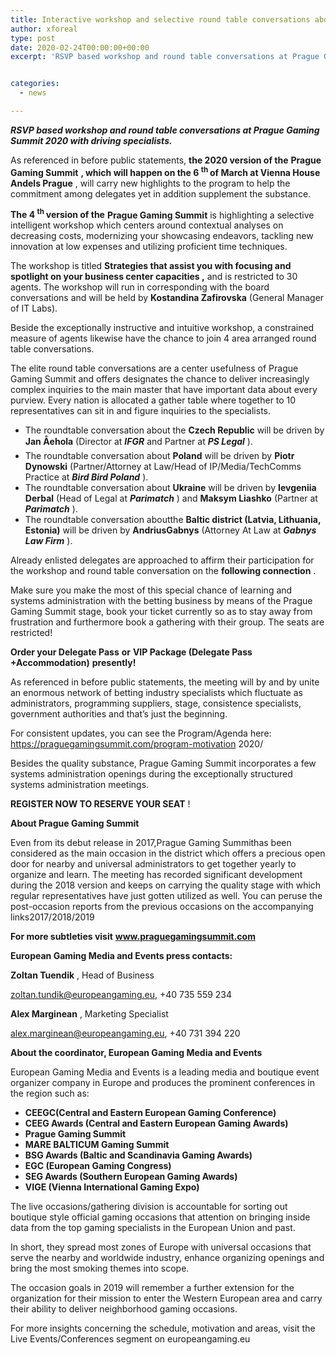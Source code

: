 ```yaml
---
title: Interactive workshop and selective round table conversations about rising wards at Prague Gaming Summit 2020
author: xforeal 
type: post
date: 2020-02-24T00:00:00+00:00
excerpt: 'RSVP based workshop and round table conversations at Prague Gaming Summit 2020 with driving experts '


categories:
  - news

---
```

**_RSVP based workshop and round table conversations at Prague Gaming Summit 2020 with driving specialists._** 

As referenced in before public statements, **the 2020 version of the** **Prague Gaming Summit** **, which will happen on the 6 <sup>th </sup> of March at Vienna House Andels Prague** , will carry new highlights to the program to help the commitment among delegates yet in addition supplement the substance. 

**The 4 <sup>th </sup> version of the** **Prague Gaming Summit** is highlighting a selective intelligent workshop which centers around contextual analyses on decreasing costs, modernizing your showcasing endeavors, tackling new innovation at low expenses and utilizing proficient time techniques. 

The workshop is titled **Strategies that assist you with focusing and spotlight on your business center capacities ,** and is restricted to 30 agents. The workshop will run in corresponding with the board conversations and will be held by **Kostandina Zafirovska** (General Manager of IT Labs). 

Beside the exceptionally instructive and intuitive workshop, a constrained measure of agents likewise have the chance to join 4 area arranged round table conversations. 

The elite round table conversations are a center usefulness of Prague Gaming Summit and offers designates the chance to deliver increasingly complex inquiries to the main master that have important data about every purview. Every nation is allocated a gather table where together to 10 representatives can sit in and figure inquiries to the specialists. 

  * The roundtable conversation about the **Czech Republic** will be driven by **Jan Åehola** (Director at **_IFGR_** and Partner at **_PS Legal_** ). 
  * The roundtable conversation about **Poland** will be driven by **Piotr Dynowski** (Partner/Attorney at Law/Head of IP/Media/TechComms Practice at **_Bird Bird Poland_** ). 
  * The roundtable conversation about **Ukraine** will be driven by **Ievgeniia Derbal** (Head of Legal at **_Parimatch_** ) and **Maksym Liashko** (Partner at **_Parimatch_** ). 
  * The roundtable conversation aboutthe **Baltic district (Latvia, Lithuania, Estonia)** will be driven by **AndriusGabnys** (Attorney At Law at **_Gabnys Law Firm_** ). 

Already enlisted delegates are approached to affirm their participation for the workshop and round table conversation on the **following connection** . 

Make sure you make the most of this special chance of learning and systems administration with the betting business by means of the Prague Gaming Summit stage, book your ticket currently so as to stay away from frustration and furthermore book a gathering with their group. The seats are restricted! 

**Order your Delegate Pass**  **or** **VIP Package (Delegate Pass +Accommodation)**  **presently!** 

As referenced in before public statements, the meeting will by and by unite an enormous network of betting industry specialists which fluctuate as administrators, programming suppliers, stage, consistence specialists, government authorities and that&#8217;s just the beginning. 

For consistent updates, you can see the Program/Agenda here: https://praguegamingsummit.com/program-motivation 2020/ 

Besides the quality substance, Prague Gaming Summit incorporates a few systems administration openings during the exceptionally structured systems administration meetings. 

**REGISTER NOW TO RESERVE YOUR SEAT** ! 

**About Prague Gaming Summit** 

Even from its debut release in 2017,Prague Gaming Summithas been considered as the main occasion in the district which offers a precious open door for nearby and universal administrators to get together yearly to organize and learn. The meeting has recorded significant development during the 2018 version and keeps on carrying the quality stage with which regular representatives have just gotten utilized as well. You can peruse the post-occasion reports from the previous occasions on the accompanying links2017/2018/2019 

**For more subtleties visit** **www.praguegamingsummit.com** 

**European Gaming Media and Events press contacts:** 

**Zoltan Tuendik** , Head of Business 

zoltan.tundik@europeangaming.eu, +40 735 559 234 

**Alex Marginean** , Marketing Specialist 

alex.marginean@europeangaming.eu, +40 731 394 220 

**About the coordinator, European Gaming Media and Events** 

European Gaming Media and Events is a leading media and boutique event organizer company in Europe and produces the prominent conferences in the region such as:

  * **CEEGC(Central and Eastern European Gaming Conference)**
  * **CEEG Awards (Central and Eastern European Gaming Awards)** 
  * **Prague Gaming Summit** 
  * **MARE BALTICUM Gaming Summit** 
  * **BSG Awards (Baltic and Scandinavia Gaming Awards)** 
  * **EGC (European Gaming Congress)** 
  * **SEG Awards (Southern European Gaming Awards)** 
  * **VIGE (Vienna International Gaming Expo)** 

The live occasions/gathering division is accountable for sorting out boutique style official gaming occasions that attention on bringing inside data from the top gaming specialists in the European Union and past. 

In short, they spread most zones of Europe with universal occasions that serve the nearby and worldwide industry, enhance organizing openings and bring the most smoking themes into scope. 

The occasion goals in 2019 will remember a further extension for the organization for their mission to enter the Western European area and carry their ability to deliver neighborhood gaming occasions. 

For more insights concerning the schedule, motivation and areas, visit the Live Events/Conferences segment on europeangaming.eu